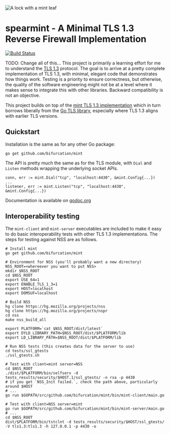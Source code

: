 ![A lock with a mint leaf](https://ipv.sx/mint/mint.svg)

spearmint - A Minimal TLS 1.3 Reverse Firewall Implementation
==============================

[![Build Status](https://circleci.com/gh/bifurcation/mint.svg)](https://circleci.com/gh/bifurcation/mint)

TODO: Change all of this...
This project is primarily a learning effort for me to understand the [TLS
1.3](http://tlswg.github.io/tls13-spec/) protocol.  The goal is to arrive at a
pretty complete implementation of TLS 1.3, with minimal, elegant code that
demonstrates how things work.  Testing is a priority to ensure correctness, but
otherwise, the quality of the software engineering might not be at a level where
it makes sense to integrate this with other libraries.  Backward compatibility
is not an objective.

This project builds on top of the [mint TLS 1.3 implementation]() which in turn 
borrows liberally from the [Go TLS
library](https://golang.org/pkg/crypto/tls/), especially where TLS 1.3 aligns
with earlier TLS versions.  

## Quickstart

Installation is the same as for any other Go package:

```
go get github.com/bifurcation/mint
```

The API is pretty much the same as for the TLS module, with `Dial` and `Listen`
methods wrapping the underlying socket APIs.

```
conn, err := mint.Dial("tcp", "localhost:4430", &mint.Config{...})
...
listener, err := mint.Listen("tcp", "localhost:4430", &mint.Config{...})
```

Documentation is available on
[godoc.org](https://godoc.org/github.com/bifurcation/mint)


## Interoperability testing

The `mint-client` and `mint-server` executables are included to make it easy to
do basic interoperability tests with other TLS 1.3 implementations.  The steps
for testing against NSS are as follows.

```
# Install mint
go get github.com/bifurcation/mint

# Environment for NSS (you'll probably want a new directory)
NSS_ROOT=<whereever you want to put NSS>
mkdir $NSS_ROOT
cd $NSS_ROOT
export USE_64=1
export ENABLE_TLS_1_3=1
export HOST=localhost
export DOMSUF=localhost

# Build NSS
hg clone https://hg.mozilla.org/projects/nss
hg clone https://hg.mozilla.org/projects/nspr
cd nss
make nss_build_all

export PLATFORM=`cat $NSS_ROOT/dist/latest`
export DYLD_LIBRARY_PATH=$NSS_ROOT/dist/$PLATFORM/lib
export LD_LIBRARY_PATH=$NSS_ROOT/dist/$PLATFORM/lib

# Run NSS tests (this creates data for the server to use)
cd tests/ssl_gtests
./ssl_gtests.sh

# Test with client=mint server=NSS
cd $NSS_ROOT
./dist/$PLATFORM/bin/selfserv -d tests_results/security/$HOST.1/ssl_gtests/ -n rsa -p 4430
# if you get `NSS_Init failed.`, check the path above, particularly around $HOST
# ...
go run $GOPATH/src/github.com/bifurcation/mint/bin/mint-client/main.go

# Test with client=NSS server=mint
go run $GOPATH/src/github.com/bifurcation/mint/bin/mint-server/main.go
# ...
cd $NSS_ROOT
dist/$PLATFORM/bin/tstclnt -d tests_results/security/$HOST/ssl_gtests/ -V tls1.3:tls1.3 -h 127.0.0.1 -p 4430 -o
```

